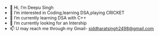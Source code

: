 - 👋 Hi, I’m Deepu Singh
- 👀 I’m interested in Coding,learning DSA,playing CRICKET
- 🌱 I’m currently learning DSA with C++
- 💞️ I’m currently looking for an Intership
- 📫 U may reach me through my Gmail- siddharatsingh2498@gmail.com

<!---
deepu2498/deepu2498 is a ✨ special ✨ repository because its `README.md` (this file) appears on your GitHub profile.
You can click the Preview link to take a look at your changes.
--->
